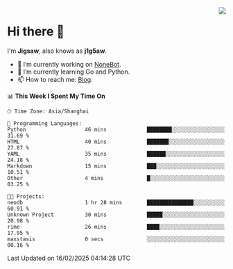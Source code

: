 <a href="#">
  <img align="right" src="https://github-readme-stats.vercel.app/api?username=j1g5awi&count_private=true&show_icons=true&title_color=80070B&text_color=B3B3B3&bg_color=212121&icon_color=80070B" />
</a>

# Hi there 👋

I'm **Jigsaw**, also knows as **j1g5aw**.

- 🔭 I’m currently working on [NoneBot](https://github.com/nonebot).
- 🌱 I’m currently learning Go and Python.
- 📫 How to reach me: [Blog](https://blog.maddestroyer.xyz/).

<!--START_SECTION:waka-->
📊 **This Week I Spent My Time On** 

```text
🕑︎ Time Zone: Asia/Shanghai

💬 Programming Languages: 
Python                   46 mins             ████████░░░░░░░░░░░░░░░░░   31.69 % 
HTML                     40 mins             ███████░░░░░░░░░░░░░░░░░░   27.87 % 
YAML                     35 mins             ██████░░░░░░░░░░░░░░░░░░░   24.18 % 
Markdown                 15 mins             ███░░░░░░░░░░░░░░░░░░░░░░   10.51 % 
Other                    4 mins              █░░░░░░░░░░░░░░░░░░░░░░░░   03.25 % 

🐱‍💻 Projects: 
neodb                    1 hr 28 mins        ███████████████░░░░░░░░░░   60.91 % 
Unknown Project          30 mins             █████░░░░░░░░░░░░░░░░░░░░   20.98 % 
rime                     26 mins             ████░░░░░░░░░░░░░░░░░░░░░   17.95 % 
maxstasis                0 secs              ░░░░░░░░░░░░░░░░░░░░░░░░░   00.16 % 
```


 Last Updated on 16/02/2025 04:14:28 UTC
<!--END_SECTION:waka-->
